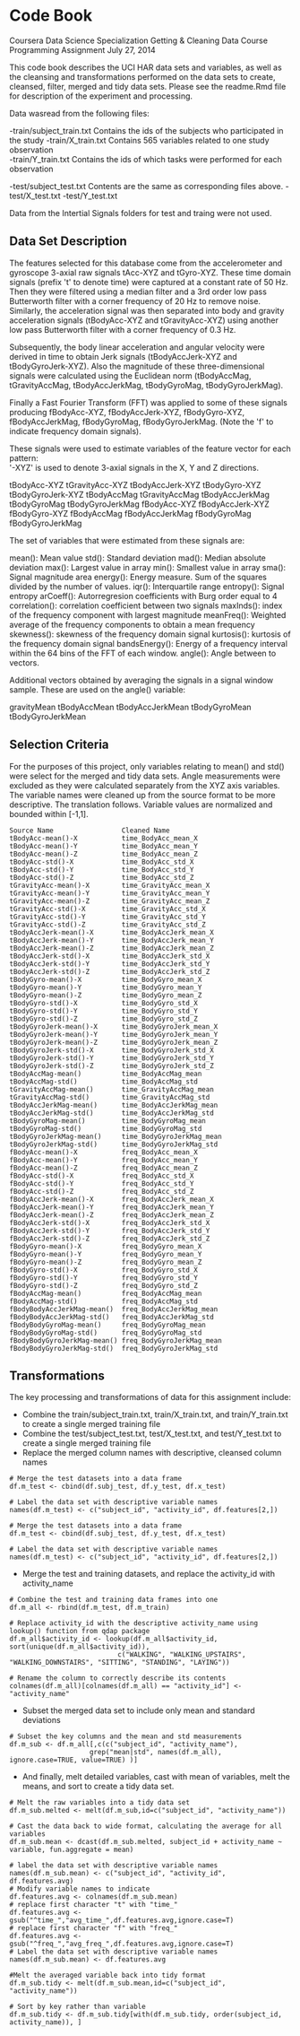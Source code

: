 Code Book
========================================================
Coursera Data Science Specialization
Getting & Cleaning Data
Course Programming Assignment
July 27, 2014

This code book describes the UCI HAR data sets and variables, as well as the cleansing and transformations performed on the data sets to create, cleansed, filter, merged and tidy data sets.  Please see the readme.Rmd file for description of the experiment and processing.

Data wasread from the following files:

-train/subject_train.txt    Contains the ids of the subjects who participated in the study
-train/X_train.txt          Contains 565 variables related to one study observation    
-train/Y_train.txt          Contains the ids of which tasks were performed for each observation

-test/subject_test.txt      Contents are the same as corresponding files above.
-test/X_test.txt
-test/Y_test.txt

Data from the Intertial Signals folders for test and traing were not used.

Data Set Description
--------------------

The features selected for this database come from the accelerometer and gyroscope 3-axial raw signals tAcc-XYZ and tGyro-XYZ. These time domain signals (prefix 't' to denote time) were captured at a constant rate of 50 Hz. Then they were filtered using a median filter and a 3rd order low pass Butterworth filter with a corner frequency of 20 Hz to remove noise. Similarly, the acceleration signal was then separated into body and gravity acceleration signals (tBodyAcc-XYZ and tGravityAcc-XYZ) using another low pass Butterworth filter with a corner frequency of 0.3 Hz. 

Subsequently, the body linear acceleration and angular velocity were derived in time to obtain Jerk signals (tBodyAccJerk-XYZ and tBodyGyroJerk-XYZ). Also the magnitude of these three-dimensional signals were calculated using the Euclidean norm (tBodyAccMag, tGravityAccMag, tBodyAccJerkMag, tBodyGyroMag, tBodyGyroJerkMag). 

Finally a Fast Fourier Transform (FFT) was applied to some of these signals producing fBodyAcc-XYZ, fBodyAccJerk-XYZ, fBodyGyro-XYZ, fBodyAccJerkMag, fBodyGyroMag, fBodyGyroJerkMag. (Note the 'f' to indicate frequency domain signals). 

These signals were used to estimate variables of the feature vector for each pattern:  
'-XYZ' is used to denote 3-axial signals in the X, Y and Z directions.

tBodyAcc-XYZ
tGravityAcc-XYZ
tBodyAccJerk-XYZ
tBodyGyro-XYZ
tBodyGyroJerk-XYZ
tBodyAccMag
tGravityAccMag
tBodyAccJerkMag
tBodyGyroMag
tBodyGyroJerkMag
fBodyAcc-XYZ
fBodyAccJerk-XYZ
fBodyGyro-XYZ
fBodyAccMag
fBodyAccJerkMag
fBodyGyroMag
fBodyGyroJerkMag

The set of variables that were estimated from these signals are: 

mean(): Mean value
std(): Standard deviation
mad(): Median absolute deviation 
max(): Largest value in array
min(): Smallest value in array
sma(): Signal magnitude area
energy(): Energy measure. Sum of the squares divided by the number of values. 
iqr(): Interquartile range 
entropy(): Signal entropy
arCoeff(): Autorregresion coefficients with Burg order equal to 4
correlation(): correlation coefficient between two signals
maxInds(): index of the frequency component with largest magnitude
meanFreq(): Weighted average of the frequency components to obtain a mean frequency
skewness(): skewness of the frequency domain signal 
kurtosis(): kurtosis of the frequency domain signal 
bandsEnergy(): Energy of a frequency interval within the 64 bins of the FFT of each window.
angle(): Angle between to vectors.

Additional vectors obtained by averaging the signals in a signal window sample. These are used on the angle() variable:

gravityMean
tBodyAccMean
tBodyAccJerkMean
tBodyGyroMean
tBodyGyroJerkMean

Selection Criteria
------------------

For the purposes of this project, only variables relating to mean() and std() were select for the merged and tidy data sets. Angle measurements were excluded as they were calculated separately from the XYZ axis variables.  The variable names were cleaned up from the source format to be more descriptive.  The translation follows.  Variable values are normalized and bounded within [-1,1].

```
Source Name                 Cleaned Name
tBodyAcc-mean()-X	        time_BodyAcc_mean_X
tBodyAcc-mean()-Y	        time_BodyAcc_mean_Y
tBodyAcc-mean()-Z	        time_BodyAcc_mean_Z
tBodyAcc-std()-X	        time_BodyAcc_std_X
tBodyAcc-std()-Y	        time_BodyAcc_std_Y
tBodyAcc-std()-Z	        time_BodyAcc_std_Z
tGravityAcc-mean()-X	    time_GravityAcc_mean_X
tGravityAcc-mean()-Y	    time_GravityAcc_mean_Y
tGravityAcc-mean()-Z	    time_GravityAcc_mean_Z
tGravityAcc-std()-X	        time_GravityAcc_std_X
tGravityAcc-std()-Y	        time_GravityAcc_std_Y
tGravityAcc-std()-Z	        time_GravityAcc_std_Z
tBodyAccJerk-mean()-X	    time_BodyAccJerk_mean_X
tBodyAccJerk-mean()-Y	    time_BodyAccJerk_mean_Y
tBodyAccJerk-mean()-Z	    time_BodyAccJerk_mean_Z
tBodyAccJerk-std()-X	    time_BodyAccJerk_std_X
tBodyAccJerk-std()-Y	    time_BodyAccJerk_std_Y
tBodyAccJerk-std()-Z	    time_BodyAccJerk_std_Z
tBodyGyro-mean()-X	        time_BodyGyro_mean_X
tBodyGyro-mean()-Y          time_BodyGyro_mean_Y
tBodyGyro-mean()-Z	        time_BodyGyro_mean_Z
tBodyGyro-std()-X	        time_BodyGyro_std_X
tBodyGyro-std()-Y	        time_BodyGyro_std_Y
tBodyGyro-std()-Z	        time_BodyGyro_std_Z
tBodyGyroJerk-mean()-X	    time_BodyGyroJerk_mean_X
tBodyGyroJerk-mean()-Y	    time_BodyGyroJerk_mean_Y
tBodyGyroJerk-mean()-Z	    time_BodyGyroJerk_mean_Z
tBodyGyroJerk-std()-X	    time_BodyGyroJerk_std_X
tBodyGyroJerk-std()-Y	    time_BodyGyroJerk_std_Y
tBodyGyroJerk-std()-Z	    time_BodyGyroJerk_std_Z
tBodyAccMag-mean()	        time_BodyAccMag_mean
tBodyAccMag-std()	        time_BodyAccMag_std
tGravityAccMag-mean()	    time_GravityAccMag_mean
tGravityAccMag-std()	    time_GravityAccMag_std
tBodyAccJerkMag-mean()	    time_BodyAccJerkMag_mean
tBodyAccJerkMag-std()	    time_BodyAccJerkMag_std
tBodyGyroMag-mean()	        time_BodyGyroMag_mean
tBodyGyroMag-std()	        time_BodyGyroMag_std
tBodyGyroJerkMag-mean()	    time_BodyGyroJerkMag_mean
tBodyGyroJerkMag-std()	    time_BodyGyroJerkMag_std
fBodyAcc-mean()-X	        freq_BodyAcc_mean_X
fBodyAcc-mean()-Y	        freq_BodyAcc_mean_Y
fBodyAcc-mean()-Z	        freq_BodyAcc_mean_Z
fBodyAcc-std()-X	        freq_BodyAcc_std_X
fBodyAcc-std()-Y	        freq_BodyAcc_std_Y
fBodyAcc-std()-Z	        freq_BodyAcc_std_Z
fBodyAccJerk-mean()-X	    freq_BodyAccJerk_mean_X
fBodyAccJerk-mean()-Y	    freq_BodyAccJerk_mean_Y
fBodyAccJerk-mean()-Z	    freq_BodyAccJerk_mean_Z
fBodyAccJerk-std()-X	    freq_BodyAccJerk_std_X
fBodyAccJerk-std()-Y	    freq_BodyAccJerk_std_Y
fBodyAccJerk-std()-Z	    freq_BodyAccJerk_std_Z
fBodyGyro-mean()-X	        freq_BodyGyro_mean_X
fBodyGyro-mean()-Y	        freq_BodyGyro_mean_Y
fBodyGyro-mean()-Z	        freq_BodyGyro_mean_Z
fBodyGyro-std()-X	        freq_BodyGyro_std_X
fBodyGyro-std()-Y	        freq_BodyGyro_std_Y
fBodyGyro-std()-Z	        freq_BodyGyro_std_Z
fBodyAccMag-mean()	        freq_BodyAccMag_mean
fBodyAccMag-std()	        freq_BodyAccMag_std
fBodyBodyAccJerkMag-mean()	freq_BodyAccJerkMag_mean
fBodyBodyAccJerkMag-std()	freq_BodyAccJerkMag_std
fBodyBodyGyroMag-mean()	    freq_BodyGyroMag_mean
fBodyBodyGyroMag-std()	    freq_BodyGyroMag_std
fBodyBodyGyroJerkMag-mean()	freq_BodyGyroJerkMag_mean
fBodyBodyGyroJerkMag-std()	freq_BodyGyroJerkMag_std
```

Transformations
---------------

The key processing and transformations of data for this assignment include:

- Combine the train/subject_train.txt, train/X_train.txt, and train/Y_train.txt to create a single merged training file
- Combine the test/subject_test.txt, test/X_test.txt, and test/Y_test.txt to create a single merged training file
- Replace the merged column names with descriptive, cleansed column names 

```
# Merge the test datasets into a data frame 
df.m_test <- cbind(df.subj_test, df.y_test, df.x_test)
    
# Label the data set with descriptive variable names
names(df.m_test) <- c("subject_id", "activity_id", df.features[2,])

# Merge the test datasets into a data frame 
df.m_test <- cbind(df.subj_test, df.y_test, df.x_test)
    
# Label the data set with descriptive variable names
names(df.m_test) <- c("subject_id", "activity_id", df.features[2,])
```

- Merge the test and training datasets, and replace the activity_id with activity_name

```
# Combine the test and training data frames into one
df.m_all <- rbind(df.m_test, df.m_train)
    
# Replace activity_id with the descriptive activity_name using lookup() function from qdap package
df.m_all$activity_id <- lookup(df.m_all$activity_id, sort(unique(df.m_all$activity_id)),
                           c("WALKING", "WALKING_UPSTAIRS", "WALKING_DOWNSTAIRS", "SITTING", "STANDING", "LAYING"))

# Rename the column to correctly describe its contents
colnames(df.m_all)[colnames(df.m_all) == "activity_id"] <- "activity_name"
```

- Subset the merged data set to include only mean and standard deviations

```
# Subset the key columns and the mean and std measurements
df.m_sub <- df.m_all[,c(c("subject_id", "activity_name"),
                    grep("mean|std", names(df.m_all), ignore.case=TRUE, value=TRUE) )]    
```

- And finally, melt detailed variables, cast with mean of variables, melt the means, and sort to create a tidy data set.

```
# Melt the raw variables into a tidy data set
df.m_sub.melted <- melt(df.m_sub,id=c("subject_id", "activity_name"))
    
# Cast the data back to wide format, calculating the average for all variables
df.m_sub.mean <- dcast(df.m_sub.melted, subject_id + activity_name ~ variable, fun.aggregate = mean)

# label the data set with descriptive variable names
names(df.m_sub.mean) <- c("subject_id", "activity_id", df.features.avg)
# Modify variable names to indicate 
df.features.avg <- colnames(df.m_sub.mean)
# replace first character "t" with "time_"
df.features.avg <- gsub("^time_","avg_time_",df.features.avg,ignore.case=T)
# replace first character "f" with "freq_"
df.features.avg <- gsub("^freq_","avg_freq_",df.features.avg,ignore.case=T)
# Label the data set with descriptive variable names
names(df.m_sub.mean) <- df.features.avg

#Melt the averaged variable back into tidy format
df.m_sub.tidy <- melt(df.m_sub.mean,id=c("subject_id", "activity_name"))

# Sort by key rather than variable  
df.m_sub.tidy <- df.m_sub.tidy[with(df.m_sub.tidy, order(subject_id, activity_name)), ]
```


